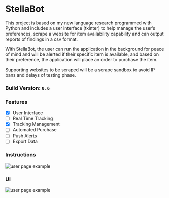 # StellaBot

This project is based on my new language research programmed with Python and includes a user interface (tkinter) to help
manage the user’s preferences, scrape a website for item availability capability and can output reports of 
findings in a csv format. 

With StellaBot, the user can run the application in the background for peace of mind and will 
be alerted if their specific item is available, and based on their preference, 
the application will place an order to purchase the item.

Supporting websites to be scraped will be a scrape sandbox to avoid IP bans and delays
of testing phase.

### Build Version: `0.6`

### Features

- [x] User Interface
- [ ] Real Time Tracking
- [x] Tracking Management
- [ ] Automated Purchase
- [ ] Push Alerts
- [ ] Export Data

### Instructions
![user page example](https://user-images.githubusercontent.com/81432643/158946946-7879003b-91ee-43f2-b34b-eed273cd9d7e.png)

### UI
![user page example](https://user-images.githubusercontent.com/81432643/158947391-f618ac43-7151-4dd6-98b5-a42db81d8852.png)